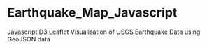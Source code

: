 # Earthquake_Map_Javascript
Javascript D3 Leaflet Visualisation of USGS Earthquake Data using GeoJSON data

